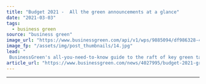 ```yaml
---
title: "Budget 2021 -  All the green announcements at a glance"
date: "2021-03-03"
tags: 
  - business green
source: "business green"
image_url: "https://www.businessgreen.com/api/v1/wps/9885094/df986328-4a52-4289-88e3-7d0593269d79/4/teeside-june-13-185x114.jpg"
image_fp: "/assets/img/post_thumbnails/14.jpg"
lead: "
 BusinessGreen's all-you-need-to-know guide to the raft of key green tax and spending pledges in Rishi Sunak's second budget ..."
article_url: "https://www.businessgreen.com/news/4027995/budget-2021-green-announcements-glance"
---
```


---
